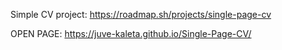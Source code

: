 Simple CV project:
https://roadmap.sh/projects/single-page-cv

OPEN PAGE: https://juve-kaleta.github.io/Single-Page-CV/

